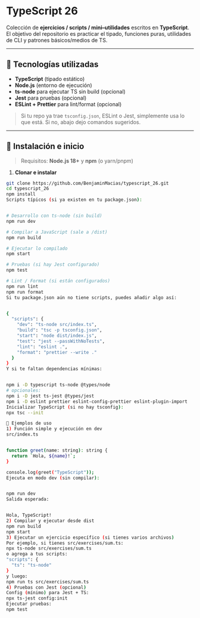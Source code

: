 # TypeScript 26

Colección de **ejercicios / scripts / mini–utilidades** escritos en **TypeScript**. El objetivo del repositorio es practicar el tipado, funciones puras, utilidades de CLI y patrones básicos/medios de TS.

---

## 🧰 Tecnologías utilizadas

- **TypeScript** (tipado estático)
- **Node.js** (entorno de ejecución)
- **ts-node** para ejecutar TS sin build (opcional)
- **Jest** para pruebas (opcional)
- **ESLint + Prettier** para lint/format (opcional)

> Si tu repo ya trae `tsconfig.json`, ESLint o Jest, simplemente usa lo que está. Si no, abajo dejo comandos sugeridos.

---

## 🚀 Instalación e inicio

> Requisitos: **Node.js 18+** y **npm** (o yarn/pnpm)

1) **Clonar e instalar**
```bash
git clone https://github.com/BenjaminMacias/typescript_26.git
cd typescript_26
npm install
Scripts típicos (si ya existen en tu package.json):


# Desarrollo con ts-node (sin build)
npm run dev

# Compilar a JavaScript (sale a /dist)
npm run build

# Ejecutar lo compilado
npm start

# Pruebas (si hay Jest configurado)
npm test

# Lint / Format (si están configurados)
npm run lint
npm run format
Si tu package.json aún no tiene scripts, puedes añadir algo así:


{
  "scripts": {
    "dev": "ts-node src/index.ts",
    "build": "tsc -p tsconfig.json",
    "start": "node dist/index.js",
    "test": "jest --passWithNoTests",
    "lint": "eslint .",
    "format": "prettier --write ."
  }
}
Y si te faltan dependencias mínimas:


npm i -D typescript ts-node @types/node
# opcionales:
npm i -D jest ts-jest @types/jest
npm i -D eslint prettier eslint-config-prettier eslint-plugin-import
Inicializar TypeScript (si no hay tsconfig):
npx tsc --init

🧪 Ejemplos de uso
1) Función simple y ejecución en dev
src/index.ts


function greet(name: string): string {
  return `Hola, ${name}!`;
}

console.log(greet("TypeScript"));
Ejecuta en modo dev (sin compilar):


npm run dev
Salida esperada:


Hola, TypeScript!
2) Compilar y ejecutar desde dist
npm run build
npm start
3) Ejecutar un ejercicio específico (si tienes varios archivos)
Por ejemplo, si tienes src/exercises/sum.ts:
npx ts-node src/exercises/sum.ts
o agrega a tus scripts:
"scripts": {
  "ts": "ts-node"
}
y luego:
npm run ts src/exercises/sum.ts
4) Pruebas con Jest (opcional)
Config (mínimo) para Jest + TS:
npx ts-jest config:init
Ejecutar pruebas:
npm test
